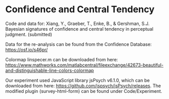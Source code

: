 # Confidence and Central Tendency

Code and data for: Xiang, Y., Graeber, T., Enke, B., & Gershman, S.J. Bayesian signatures of confidence and central tendency in perceptual judgment. (submitted)

Data for the re-analysis can be found from the Confidence Database: https://osf.io/s46pr/

Colormap linspecer.m can be downloaded from here: https://www.mathworks.com/matlabcentral/fileexchange/42673-beautiful-and-distinguishable-line-colors-colormap

Our experiment used JavaScript library jsPsych v6.1.0, which can be downloaded from here: https://github.com/jspsych/jsPsych/releases. The modified plugin (survey-html-form) can be found under Code/Experiment.
